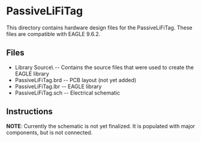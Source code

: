 # PassiveLiFiTag

This directory contains hardware design files for the PassiveLiFiTag. These files are compatible with EAGLE 9.6.2.

## Files
- Library Source\ -- Contains the source files that were used to create the EAGLE library
- PassiveLiFiTag.brd -- PCB layout (not yet added)
- PassiveLiFiTag.lbr -- EAGLE library
- PassiveLiFiTag.sch -- Electrical schematic

## Instructions
**NOTE**: Currently the schematic is not yet finalized. It is populated with major components, but is not connected.
